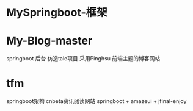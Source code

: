 # MySpringboot-框架


# My-Blog-master
springboot 后台 仿造tale项目 采用Pinghsu 前端主题的博客网站
# tfm
springboot架构 cnbeta资讯阅读网站
springboot + amazeui + jfinal-enjoy